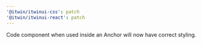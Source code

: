 ```yaml
---
'@itwin/itwinui-css': patch
'@itwin/itwinui-react': patch
---
```


Code component when used inside an Anchor will now have correct styling.
